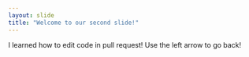 ```yaml
---
layout: slide
title: "Welcome to our second slide!"
---
```

I learned how to edit code in pull request!
Use the left arrow to go back!
